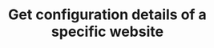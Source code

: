 ---
title: Get configuration details of a specific website
excerpt: ''
api:
  file: api.json
  operationId: get-configuration-details-of-a-specific-website
deprecated: false
hidden: false
metadata:
  title: ''
  description: ''
  robots: index
next:
  description: ''
---